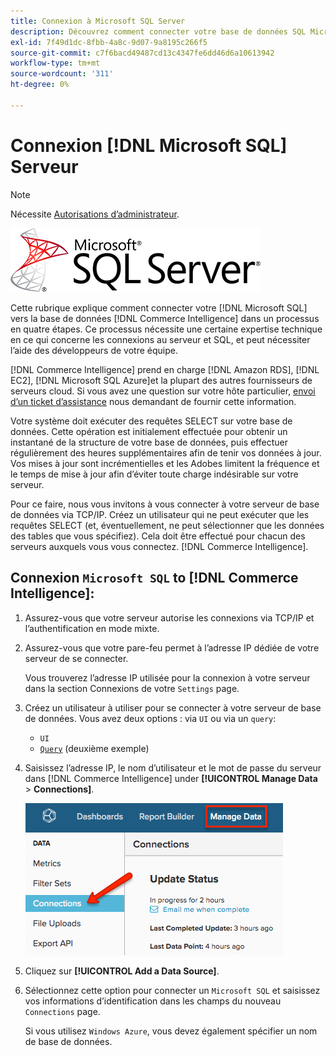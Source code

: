 ```yaml
---
title: Connexion à Microsoft SQL Server
description: Découvrez comment connecter votre base de données SQL Microsoft à [!DNL Commerce Intelligence] dans un processus en quatre étapes.
exl-id: 7f49d1dc-8fbb-4a8c-9d07-9a8195c266f5
source-git-commit: c7f6bacd49487cd13c4347fe6dd46d6a10613942
workflow-type: tm+mt
source-wordcount: '311'
ht-degree: 0%

---
```


# Connexion [!DNL Microsoft SQL] Serveur

>[!NOTE]
>
>Nécessite [Autorisations d’administrateur](../../../administrator/user-management/user-management.md).

![](../../../assets/MicrosoftSQLServer-logo.png)

Cette rubrique explique comment connecter votre [!DNL Microsoft SQL] vers la base de données [!DNL Commerce Intelligence] dans un processus en quatre étapes. Ce processus nécessite une certaine expertise technique en ce qui concerne les connexions au serveur et SQL, et peut nécessiter l’aide des développeurs de votre équipe.

[!DNL Commerce Intelligence] prend en charge [!DNL Amazon RDS], [!DNL EC2], [!DNL Microsoft SQL Azure]et la plupart des autres fournisseurs de serveurs cloud. Si vous avez une question sur votre hôte particulier, [envoi d’un ticket d’assistance](https://experienceleague.adobe.com/docs/commerce-knowledge-base/kb/troubleshooting/miscellaneous/mbi-service-policies.html) nous demandant de fournir cette information.

Votre système doit exécuter des requêtes SELECT sur votre base de données. Cette opération est initialement effectuée pour obtenir un instantané de la structure de votre base de données, puis effectuer régulièrement des heures supplémentaires afin de tenir vos données à jour. Vos mises à jour sont incrémentielles et les Adobes limitent la fréquence et le temps de mise à jour afin d’éviter toute charge indésirable sur votre serveur.

Pour ce faire, nous vous invitons à vous connecter à votre serveur de base de données via TCP/IP. Créez un utilisateur qui ne peut exécuter que les requêtes SELECT (et, éventuellement, ne peut sélectionner que les données des tables que vous spécifiez). Cela doit être effectué pour chacun des serveurs auxquels vous vous connectez. [!DNL Commerce Intelligence].

## Connexion `Microsoft SQL` to [!DNL Commerce Intelligence]:

1. Assurez-vous que votre serveur autorise les connexions via TCP/IP et l’authentification en mode mixte.

1. Assurez-vous que votre pare-feu permet à l’adresse IP dédiée de votre serveur de se connecter.

   Vous trouverez l’adresse IP utilisée pour la connexion à votre serveur dans la section Connexions de votre `Settings` page.

1. Créez un utilisateur à utiliser pour se connecter à votre serveur de base de données. Vous avez deux options : via `UI` ou via un `query`:
   * `UI`
   * [`Query`](http://sqlserverplanet.com/security/add-user) (deuxième exemple)

1. Saisissez l’adresse IP, le nom d’utilisateur et le mot de passe du serveur dans [!DNL Commerce Intelligence] under **[!UICONTROL Manage Data** > **Connections]**.

   ![](../../../assets/manage-data-connections.png)

1. Cliquez sur **[!UICONTROL Add a Data Source]**.

1. Sélectionnez cette option pour connecter un `Microsoft SQL` et saisissez vos informations d’identification dans les champs du nouveau `Connections` page.

   Si vous utilisez `Windows Azure`, vous devez également spécifier un nom de base de données.
